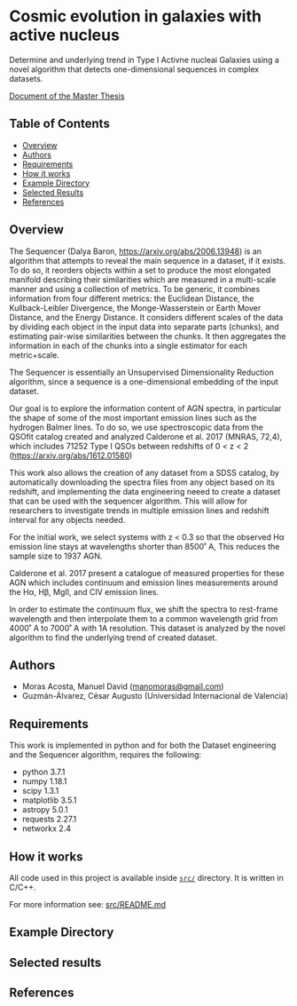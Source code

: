 # Cosmic evolution in galaxies with active nucleus 

Determine and underlying trend in Type I Activne nucleai Galaxies using a novel algorithm that detects one-dimensional sequences in complex datasets.

[Document of the Master Thesis](https://1drv.ms/w/s!AhVCX2iWzgmbhQgoTzNTDx9adnzd?e=Y8L41l)

## Table of Contents

- [Overview](#overview)
- [Authors](#Authors)
- [Requirements](#requirements)
- [How it works](#requirements2)
- [Example Directory](#directory)
- [Selected Results](#acknowledgement)
- [References](#references)

## Overview

The Sequencer (Dalya Baron, https://arxiv.org/abs/2006.13948) is an algorithm that attempts to reveal the main sequence in a dataset, if it exists. To do so, it reorders objects within a set to produce the most elongated manifold describing their similarities which are measured in a multi-scale manner and using a collection of metrics. To be generic, it combines information from four different metrics: the Euclidean Distance, the Kullback-Leibler Divergence, the Monge-Wasserstein or Earth Mover Distance, and the Energy Distance. It considers different scales of the data by dividing each object in the input data into separate parts (chunks), and estimating pair-wise similarities between the chunks. It then aggregates the information in each of the chunks into a single estimator for each metric+scale.

The Sequencer is essentially an Unsupervised Dimensionality Reduction algorithm, since a sequence is a one-dimensional embedding of the input dataset.

Our goal is to explore the information content of AGN spectra, in particular the shape of some of the most important emission lines such as the hydrogen Balmer lines. To do
so, we use spectroscopic data from the QSOfit catalog created and analyzed Calderone et al. 2017 (MNRAS, 72,4), which includes 71252 Type I QSOs between redshifts of 0 < z < 2 (https://arxiv.org/abs/1612.01580)

This work also allows the creation of any dataset from a SDSS catalog, by automatically downloading the spectra files from any object based on its redshift, and implementing the data engineering neeed to create a dataset that can be used with the sequencer algorithm. This will allow for researchers to investigate trends in multiple emission lines and redshift interval for any objects needed.

For the initial work, we select systems with z < 0.3 so that the observed Hα emission line stays at wavelengths shorter than 8500˚ A, This reduces the sample size to 1937 AGN. 

Calderone et al. 2017 present a catalogue of measured properties for these AGN which includes continuum and emission lines measurements around the Hα, Hβ, MgII, and CIV emission lines. 

In order to estimate the continuum flux, we shift the spectra to rest-frame wavelength and then interpolate them to a common wavelength grid from 4000˚ A to 7000˚ A with 1A resolution. This dataset is analyzed by the novel algorithm to find the underlying trend of created dataset.


## Authors

- Moras Acosta, Manuel David (manomoras@gmail.com)
- Guzmán-Álvarez, César Augusto (Universidad Internacional de Valencia)

## Requirements

This work is implemented in python and for both the Dataset engineering and the Sequencer algorithm, requires the following:

- python 3.7.1
- numpy 1.18.1
- scipy 1.3.1
- matplotlib 3.5.1
- astropy 5.0.1
- requests 2.27.1
- networkx 2.4

## How it works
All code used in this project is available inside [`src/`](src) directory. It is written in C/C++.

For more information see: [src/README.md](src/README.md)

## Example Directory

## Selected results

## References


